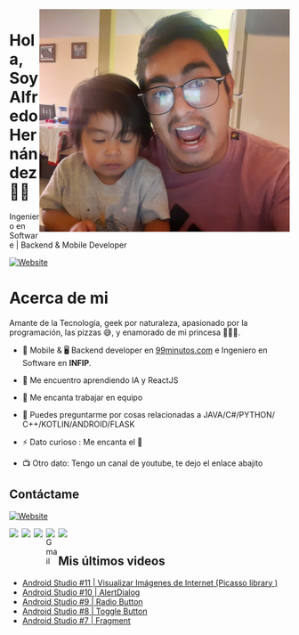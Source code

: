 
<img align="right" width="450" height="400" src="/images/profile.jpg">

# Hola, Soy Alfredo Hernández 👋🏼

Ingeniero en Software | Backend & Mobile Developer

[![Website](https://img.shields.io/github/followers/AlfredoHdez1709?style=social)][gitgub]  


# Acerca de mi

Amante de la Tecnología, geek por naturaleza, apasionado por la programación, las pizzas 😅, y enamorado de mi princesa 👨‍👩‍👧.

- 📱 Mobile & 🖥 Backend developer en [99minutos.com][99min] e Ingeniero en Software en **INFIP**.

- 🌱 Me encuentro aprendiendo IA y ReactJS
- 👯 Me encanta trabajar en equipo
- 💬 Puedes preguntarme por cosas relacionadas a JAVA/C#/PYTHON/ C++/KOTLIN/ANDROID/FLASK
- ⚡ Dato curioso : Me encanta el 🍣 
- 📺 Otro dato: Tengo un canal de youtube, te dejo el enlace abajito


## Contáctame

[![Website](https://img.shields.io/badge/alfredo.dev-up-green?style=for-the-badge)][website]  

[<a><img align="left" width="22px" src="https://img.icons8.com/fluent/48/000000/youtube-play.png"/>][youtube]
[<img align="left" width="22px" src="https://cdn.jsdelivr.net/npm/simple-icons@v3/icons/linkedin.svg"/>][linkedin]
[<img align="left"  width="22px" src="https://img.icons8.com/nolan/64/instagram-new.png"/>][instagram]
<a href="mailto:alfredohdez1709@gmail.com">
  <img align="left" alt="Gmail" width="22px" src="https://img.icons8.com/fluent/48/000000/gmail.png"/>
</a>
[<img align="left" width="22px" src="https://img.icons8.com/fluent/48/000000/telegram-app.png"/>][telegram]
<br>

## Mis últimos videos
<!-- YOUTUBE:START -->
- [Android Studio #11 | Visualizar Imágenes de Internet (Picasso library )](https://www.youtube.com/watch?v=dZRvH5hDRyE)
- [Android Studio #10 | AlertDialog](https://www.youtube.com/watch?v=fXWA94l7eQ8)
- [Android Studio #9 | Radio Button](https://www.youtube.com/watch?v=_1tH18Jekoo)
- [Android Studio #8 | Toggle Button](https://www.youtube.com/watch?v=YYq-zguX6BY)
- [Android Studio #7 | Fragment](https://www.youtube.com/watch?v=JoQdou4vVIM)
<!-- YOUTUBE:END -->



[website]: https://ahrsoft.dev/
[twitter]: https://twitter.com/
[youtube]: https://www.youtube.com/c/ahrsoft
[linkedin]: https://www.linkedin.com/in/alfredohdezrguez/
[instagram]: https://www.instagram.com/ahrsoft/

[gitgub]: https://github.com/AlfredoHdez1709
[99min]: https://99minutos.com
[telegram]: https://t.me/AlfredoHdez1709